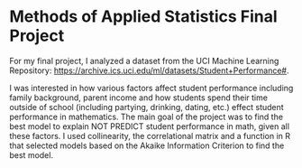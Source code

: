 # Methods of Applied Statistics Final Project
For my final project, I analyzed a dataset from the UCI Machine Learning Repository: https://archive.ics.uci.edu/ml/datasets/Student+Performance#.

I was interested in how various factors affect student performance including family background, parent income and how students spend their time outside of school (including partying, drinking, dating, etc.) effect student performance in mathematics. The main goal of the project was to find the best model to explain NOT PREDICT student performance in math, given all these factors. I used collinearity, the correlational matrix and a function in R that selected models based on the Akaike Information Criterion to find the best model.
